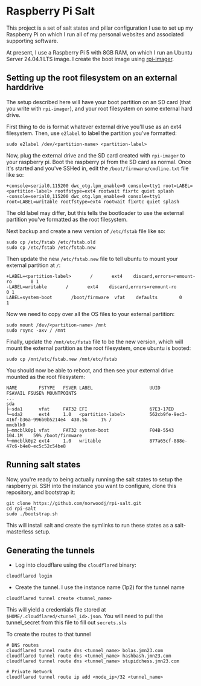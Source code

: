 Raspberry Pi Salt
=================
This project is a set of salt states and pillar configuration I use to set up my Raspberry
Pi on which I run all of my personal websites and associated supporting software.

At present, I use a Raspberry Pi 5 with 8GB RAM, on which I run an Ubuntu Server 24.04.1 LTS
image. I create the boot image using [rpi-imager](https://ubuntu.com/blog/how-to-install-ubuntu-with-the-new-raspberry-pi-imager).

## Setting up the root filesystem on an external harddrive
The setup described here will have your boot partition on an SD card
(that you write with `rpi-imager`), and your root filesystem on some external hard
drive.

First thing to do is format whatever external drive you'll use as an ext4 filesystem.
Then, use `e2label` to label the partition you've formatted:
```
sudo e2label /dev/<partition-name> <partition-label>
```

Now, plug the external drive and the SD card created with `rpi-imager` to your
raspberry pi. Boot the raspberry pi from the SD card as normal. Once it's started and you've
SSHed in, edit the `/boot/firmware/cmdline.txt` file like so:
```
+console=serial0,115200 dwc_otg.lpm_enable=0 console=tty1 root=LABEL=<partition-label> rootfstype=ext4 rootwait fixrtc quiet splash
-console=serial0,115200 dwc_otg.lpm_enable=0 console=tty1 root=LABEL=writable rootfstype=ext4 rootwait fixrtc quiet splash
```

The old label may differ, but this tells the bootloader to use the external
partition you've formatted as the root filesystem.

Next backup and create a new version of `/etc/fstab` file like so:
```
sudo cp /etc/fstab /etc/fstab.old
sudo cp /etc/fstab /etc/fstab.new
```

Then update the new `/etc/fstab.new` file to tell ubuntu to mount your external
partition at `/`:
```
+LABEL=<partition-label>       /       ext4    discard,errors=remount-ro       0 1
-LABEL=writable       /       ext4    discard,errors=remount-ro       0 1
LABEL=system-boot       /boot/firmware  vfat    defaults        0       1
```

Now we need to copy over all the OS files to your external partition:
```
sudo mount /dev/<partition-name> /mnt
sudo rsync -axv / /mnt
```

Finally, update the `/mnt/etc/fstab` file to be the new version, which will mount
the external partition as the root filesystem, once ubuntu is booted:
```
sudo cp /mnt/etc/fstab.new /mnt/etc/fstab
```

You should now be able to reboot, and then see your external drive mounted as the
root filesystem:
```
NAME        FSTYPE   FSVER LABEL                     UUID                                 FSAVAIL FSUSE% MOUNTPOINTS
...
sda                                                                                                      
├─sda1      vfat     FAT32 EFI                       67E3-17ED                                           
└─sda2      ext4     1.0   <partition-label>         562cb9fe-9ec3-416f-b36a-996b0b5214e4  430.5G     1% /
mmcblk0                                                                                                  
├─mmcblk0p1 vfat     FAT32 system-boot               F04B-5543                             104.1M    59% /boot/firmware
└─mmcblk0p2 ext4     1.0   writable                  877a65cf-888e-47c6-b4e0-ec5c52c54be8
```

## Running salt states
Now, you're ready to being actually running the salt states to setup the raspberry
pi. SSH into the instance you want to configure, clone this repository, and
bootstrap it:
```
git clone https://github.com/norwoodj/rpi-salt.git
cd rpi-salt
sudo ./bootstrap.sh
```

This will install salt and create the symlinks to run these states as a salt-masterless
setup.

## Generating the tunnels
* Log into cloudflare using the `cloudflared` binary:
```
cloudflared login
```

* Create the tunnel. I use the instance name (1p2) for the tunnel name
```
cloudflared tunnel create <tunnel_name>
```

This will yield a credentials file stored at `$HOME/.cloudflared/<tunnel_id>.json`.
You will need to pull the tunnel_secret from this file to fill out `secrets.sls`

To create the routes to that tunnel
```
# DNS routes
cloudflared tunnel route dns <tunnel_name> bolas.jmn23.com
cloudflared tunnel route dns <tunnel_name> hashbash.jmn23.com
cloudflared tunnel route dns <tunnel_name> stupidchess.jmn23.com

# Private Network
cloudflared tunnel route ip add <node_ip>/32 <tunnel_name>
```
